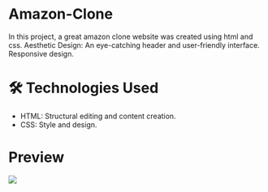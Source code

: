 # Amazon-Clone
In this project, a great amazon clone website was created using html and css. 
Aesthetic Design: An eye-catching header and user-friendly interface.
Responsive design.

# 🛠️ Technologies Used
- HTML: Structural editing and content creation.
- CSS: Style and design.

# Preview
![](amazon-clone-gif.gif.gif)



